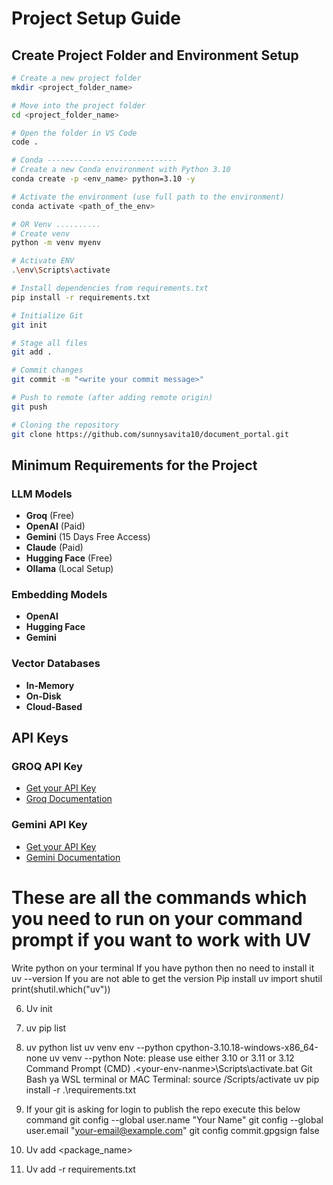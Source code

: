 # Project Setup Guide

## Create Project Folder and Environment Setup

```bash
# Create a new project folder
mkdir <project_folder_name>

# Move into the project folder
cd <project_folder_name>

# Open the folder in VS Code
code .

# Conda -----------------------------
# Create a new Conda environment with Python 3.10
conda create -p <env_name> python=3.10 -y

# Activate the environment (use full path to the environment)
conda activate <path_of_the_env>

# OR Venv ..........
# Create venv 
python -m venv myenv

# Activate ENV
.\env\Scripts\activate

# Install dependencies from requirements.txt
pip install -r requirements.txt

# Initialize Git
git init

# Stage all files
git add .

# Commit changes
git commit -m "<write your commit message>"

# Push to remote (after adding remote origin)
git push

# Cloning the repository
git clone https://github.com/sunnysavita10/document_portal.git
```



## Minimum Requirements for the Project

### LLM Models
- **Groq** (Free)
- **OpenAI** (Paid)
- **Gemini** (15 Days Free Access)
- **Claude** (Paid)
- **Hugging Face** (Free)
- **Ollama** (Local Setup)

### Embedding Models
- **OpenAI**
- **Hugging Face**
- **Gemini**

### Vector Databases
- **In-Memory**
- **On-Disk**
- **Cloud-Based**

## API Keys

### GROQ API Key
- [Get your API Key](https://console.groq.com/keys)  
- [Groq Documentation](https://console.groq.com/docs/overview)

### Gemini API Key
- [Get your API Key](https://aistudio.google.com/apikey)  
- [Gemini Documentation](https://ai.google.dev/gemini-api/docs/models)


# These are all the commands which you need to run on your command prompt if you want to work with UV

Write python on your terminal
If you have python then no need to install it
 uv --version
If you are not able to get the version
Pip install uv
import shutil
print(shutil.which("uv"))
 
6. Uv init <my-project-name>
7. uv pip list
 
8. uv python list
uv venv env --python cpython-3.10.18-windows-x86_64-none
uv venv <your-env-namne> --python <your-python-version>
Note: please use either 3.10 or 3.11 or 3.12
Command Prompt (CMD)  .\<your-env-nanme>\Scripts\activate.bat
Git Bash ya WSL terminal  or MAC Terminal:
source <your-env-nanme>/Scripts/activate
uv pip install -r .\requirements.txt

18. If your git is asking for login to publish the repo execute this below command
git config --global user.name "Your Name"
git config --global user.email "your-email@example.com"
git config commit.gpgsign false
19. Uv add <package_name>
20. Uv add -r requirements.txt
